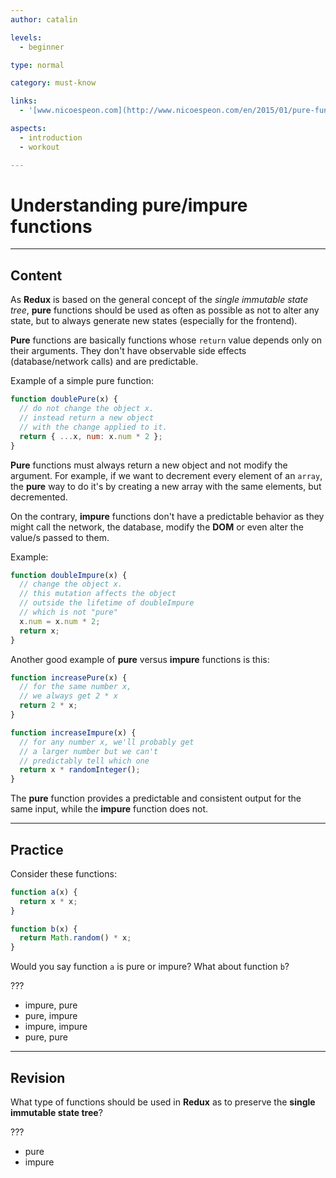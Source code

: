 ```yaml
---
author: catalin

levels:
  - beginner

type: normal

category: must-know

links:
  - '[www.nicoespeon.com](http://www.nicoespeon.com/en/2015/01/pure-functions-javascript/){website}'

aspects:
  - introduction
  - workout

---
```

# Understanding **pure/impure** functions

---
## Content

As **Redux** is based on the general concept of the *single immutable state tree*, **pure** functions should be used as often as possible as not to alter any state, but to always generate new states (especially for the frontend).

**Pure** functions are basically functions whose `return` value depends only on their arguments. They don't have observable side effects (database/network calls) and are predictable.

Example of a simple pure function:

```javascript
function doublePure(x) {
  // do not change the object x.
  // instead return a new object
  // with the change applied to it.
  return { ...x, num: x.num * 2 };
}
```

**Pure** functions must always return a new object and not modify the argument. For example, if we want to decrement every element of an `array`, the **pure** way to do it's by creating a new array with the same elements, but decremented.

On the contrary, **impure** functions don't have a predictable behavior as they might call the network, the database, modify the **DOM** or even alter the value/s passed to them.

Example:
```javascript
function doubleImpure(x) {
  // change the object x.
  // this mutation affects the object
  // outside the lifetime of doubleImpure
  // which is not "pure"
  x.num = x.num * 2;
  return x;
}
```

Another good example of **pure** versus **impure**  functions is this:

```js
function increasePure(x) {
  // for the same number x, 
  // we always get 2 * x
  return 2 * x;
}

function increaseImpure(x) {
  // for any number x, we'll probably get
  // a larger number but we can't
  // predictably tell which one
  return x * randomInteger();
}
```

The **pure** function provides a predictable and consistent output for the same input, while the **impure** function does not.

---
## Practice

Consider these functions:

```javascript
function a(x) {
  return x * x;
}

function b(x) {
  return Math.random() * x;
}
```

Would you say function `a` is pure or impure? What about function `b`?

???

* impure, pure
* pure, impure
* impure, impure
* pure, pure

---
## Revision

What type of functions should be used in **Redux** as to preserve the **single immutable state tree**?

???

* pure
* impure


